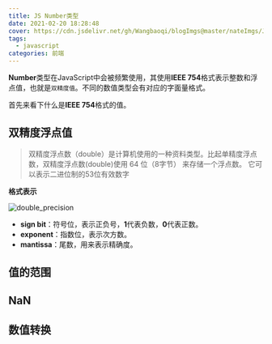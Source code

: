 ```yaml
---
title: JS Number类型
date: 2021-02-20 18:28:48
cover: https://cdn.jsdelivr.net/gh/Wangbaoqi/blogImgs@master/nateImgs/JavaScript/bg/number.png
tags: 
  - javascript
categories: 前端
---
```


**Number**类型在JavaScript中会被频繁使用，其使用**IEEE 754**格式表示整数和浮点值，也就是`双精度值`。不同的数值类型会有对应的字面量格式。

首先来看下什么是**IEEE 754**格式的值。

## 双精度浮点值

> 双精度浮点数（double）是计算机使用的一种资料类型。比起单精度浮点数，双精度浮点数(double)使用 64 位（8字节） 来存储一个浮点数。 它可以表示二进位制的53位有效数字

**格式表示**

![double_precision](https://cdn.jsdelivr.net/gh/Wangbaoqi/blogImgs@master/nateImgs/JavaScript/number/double_precision.png)

* **sign bit**：符号位，表示正负号，**1**代表负数，**0**代表正数。
* **exponent**：指数位，表示次方数。
* **mantissa**：尾数，用来表示精确度。



## 值的范围



## NaN


## 数值转换
